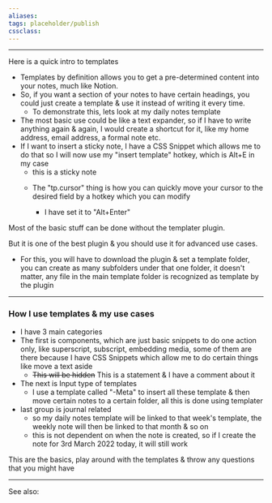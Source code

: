 ```yaml
---
aliases:
tags: placeholder/publish 
cssclass: 
---
```

---
Here is a quick intro to templates

-   Templates by definition allows you to get a pre-determined content into your notes, much like Notion.
-   So, if you want a section of your notes to have certain headings, you could just create a template & use it instead of writing it every time.
	- To demonstrate this, lets look at my daily notes template
-   The most basic use could be like a text expander, so if I have to write anything again & again, I would create a shortcut for it, like my home address, email address, a formal note etc.
-  If I want to insert a sticky note, I have a CSS Snippet which allows me to do that so I will now use my "insert template" hotkey, which is Alt+E in my case
	- <div class="sticky">this is a sticky note</div> 



	- The "tp.cursor" thing is how you can quickly move your cursor to the desired field by a hotkey which you can modify
		- I have set it to "Alt+Enter"

Most of the basic stuff can be done without the templater plugin.

But it is one of the best plugin & you should use it for advanced use cases.
- For this, you will have to download the plugin & set a template folder, you can create as many subfolders under that one folder, it doesn't matter, any file in the main template folder is recognized as template by the plugin

---


### How I use templates & my use cases
- I have 3 main categories
- The first is components, which are just basic snippets to do one action only, like superscript, subscript, embedding media, some of them are there because I have CSS Snippets which allow me to do certain things like move a text aside
	- <s class="aside-hide">This will be hidden</s> This is a statement & I have a comment about it 
- The next is Input type of templates
	- I use a template called "-Meta" to insert all these template & then move certain notes to a certain folder, all this is done using templater
- last group is journal related 
	- so my daily notes template will be linked to that week's template, the weekly note will then be linked to that month & so on
	- this is not dependent on when the note is created, so if I create the note for 3rd March 2022 today, it will still work

This are the basics, play around with the templates & throw any questions that you might have

---

See also:


